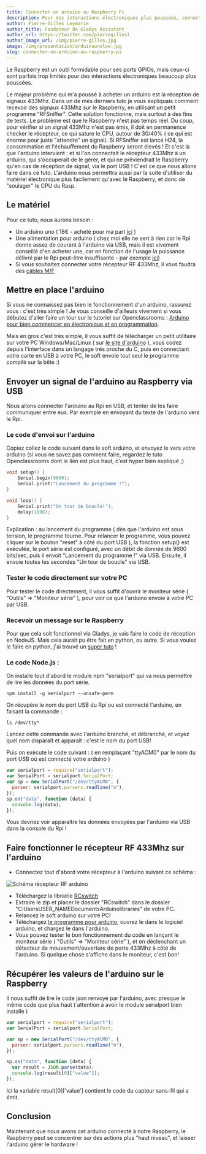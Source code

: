 ```yaml
---
title: Connecter un arduino au Raspberry Pi
description: Pour des interactions électroniques plus poussées, connectons un arduino à notre Raspberry Pi !
author: Pierre-Gilles Leymarie
author_title: Fondateur de Gladys Assistant
author_url: https://twitter.com/pierregillesl
author_image_url: /img/pierre-gilles.jpg
image: /img/presentation/arduinounolow.jpg
slug: connecter-un-arduino-au-raspberry-pi
---
```


Le Raspberry est un outil formidable pour ses ports GPIOs, mais ceux-ci sont parfois trop limités pour des interactions électroniques beaucoup plus poussées.

Le majeur problème qui m'a poussé à acheter un arduino est la réception de signaux 433Mhz. Dans un de mes derniers tuto je vous expliquais comment recevoir des signaux 433Mhz sur le Raspberry, en utilisant un petit programme "RFSniffer". Cette solution fonctionne, mais surtout à des fins de tests. Le problème est que le Raspberry n'est pas temps réel. Du coup, pour vérifier si un signal 433Mhz n'est pas émis, il doit en permanence checker le récepteur, ce qui sature le CPU, autour de 30/40% ( ce qui est énorme pour juste "attendre" un signal). Si RFSniffer est lancé H24, la consommation et l'échauffement du Raspberry seront élevés ! Et c'est là que l'arduino intervient : et si l'on connectait le récepteur 433Mhz à un arduino, qui s'occuperait de le gérer, et qui ne préviendrait le Raspberry qu'en cas de réception de signal, via le port USB ! C'est ce que nous allons faire dans ce tuto. L'arduino nous permettra aussi par la suite d'utiliser du matériel électronique plus facilement qu'avec le Raspberry, et donc de "soulager" le CPU du Rasp.

<!--truncate-->

## Le matériel

Pour ce tuto, nous aurons besoin :

- Un arduino uno ( 18€ - acheté pour ma part [ici](http://amzn.to/1Dx5l3w) )
- Une alimentation pour arduino ( chez moi elle ne sert à rien car le Rpi donne assez de courant à l'arduino via USB, mais il est vivement conseillé d'en acheter une, car en fonction de l'usage la puissance délivré par le Rpi peut-être insuffisante - par exemple [ici](http://amzn.to/1CRuOtI))
- Si vous souhaitez connecter votre récepteur RF 433Mhz, il vous faudra des [câbles M/F](http://amzn.to/1S3iQ6M)

## Mettre en place l'arduino

Si vous ne connaissez pas bien le fonctionnement d'un arduino, rassurez vous : c'est très simple ! Je vous conseille d'ailleurs vivement si vous débutez d'aller faire un tour sur le tutoriel sur Openclassrooms : [Arduino pour bien commencer en électronique et en programmation](https://openclassrooms.com/fr/courses/2778161-programmez-vos-premiers-montages-avec-arduino).

Mais en gros c'est très simple, il vous suffit de télécharger un petit utilitaire sur votre PC Windows/Mac/Linux ( sur [le site d'arduino](http://arduino.cc/en/Main/Software) ), vous codez depuis l'interface dans un langage très proche du C, puis en connectant votre carte en USB à votre PC, le soft envoie tout seul le programme compilé sur la bête :)

## Envoyer un signal de l'arduino au Raspberry via USB

Nous allons connecter l'arduino au Rpi en USB, et tenter de les faire communiquer entre eux. Par exemple en envoyant du texte de l'arduino vers le Rpi.

### Le code d'envoi sur l'arduino

Copiez collez le code suivant dans le soft arduino, et envoyez le vers votre arduino (si vous ne savez pas comment faire, regardez le tuto Openclassrooms dont le lien est plus haut, c'est hyper bien expliqué ;)

```c
void setup() {
    Serial.begin(9600);
    Serial.print("Lancement du programme !");
}

void loop() {
    Serial.print("Un tour de boucle!");
    delay(1000);
}
```

Explication : au lancement du programme ( dès que l'arduino est sous tension, le programme tourne. Pour relancer le programme, vous pouvez cliquer sur le bouton "reset" à côté du port USB ), la fonction setup() est exécutée, le port série est configuré, avec un débit de donnée de 9600 bits/sec, puis il envoit "Lancement du programme !" via USB. Ensuite, il envoie toutes les secondes "Un tour de boucle" via USB.

### Tester le code directement sur votre PC

Pour tester le code directement, il vous suffit d'ouvrir le moniteur série ( "Outils" => "Moniteur série" ), pour voir ce que l'arduino envoie à votre PC par USB.

### Recevoir un message sur le Raspberry

Pour que cela soit fonctionnel via Gladys, je vais faire le code de réception en NodeJS. Mais cela aurait pu être fait en python, ou autre. Si vous voulez le faire en python, j'ai trouvé un [super tuto](http://electroniqueamateur.blogspot.fr/2014/05/communication-par-usb-entre-raspberry.html) !

### Le code Node.js :

On installe tout d'abord le module npm "serialport" qui va nous permettre de lire les données du port série.

```
npm install -g serialport --unsafe-perm
```

On récupère le nom du port USB du Rpi ou est connecté l'arduino, en faisant la commande :

```
ls /dev/tty*
```

Lancez cette commande avec l'arduino branché, et débranché, et voyez quel nom disparaît et apparaît : c'est le nom du port USB!

Puis on exécute le code suivant : ( en remplaçant "ttyACM0" par le nom du port USB où est connecté votre arduino )

```javascript
var serialport = require("serialport");
var SerialPort = serialport.SerialPort;
var sp = new SerialPort("/dev/ttyACM0", {
  parser: serialport.parsers.readline("n"),
});
sp.on("data", function (data) {
  console.log(data);
});
```

Vous devriez voir apparaître les données envoyées par l'arduino via USB dans la console du Rpi !

## Faire fonctionner le récepteur RF 433Mhz sur l'arduino

- Connectez tout d'abord votre récepteur à l'arduino suivant ce schéma :

![Schéma récepteur RF arduino](../static/img/articles/fr/connecter-un-arduino-au-raspberry-pi/schéma-recepteur-RF-arduino.jpg)

- Téléchargez la librairie [RCswitch](https://code.google.com/p/rc-switch/downloads/list)
- Extraire le zip et placer le dossier "RCswitch" dans le dossier "C:UsersUSER_NAMEDocumentsArduinolibraries" de votre PC.
- Relancez le soft arduino sur votre PC!
- Téléchargez [le programme pour arduino](https://github.com/gladysassistant/Gladys-arduino), ouvrez le dans le logiciel arduino, et chargez le dans l'arduino.
- Vous pouvez tester le bon fonctionnement du code en lançant le moniteur série ( "Outils" => "Moniteur série" ), et en déclenchant un détecteur de mouvement/ouverture de porte 433Mhz à côté de l'arduino. Si quelque chose s'affiche dans le moniteur, c'est bon!

## Récupérer les valeurs de l'arduino sur le Raspberry

Il nous suffit de lire le code json renvoyé par l'arduino, avec presque le même code que plus haut ( attention à avoir le module serialport bien installé )

```javascript
var serialport = require("serialport");
var SerialPort = serialport.SerialPort;

var sp = new SerialPort("/dev/ttyACM0", {
  parser: serialport.parsers.readline("n"),
});

sp.on("data", function (data) {
  var result = JSON.parse(data);
  console.log(result[0]["value"]);
});
```

Ici la variable result[0]['value'] contient le code du capteur sans-fil qui a émit.

## Conclusion

Maintenant que nous avons cet arduino connecté à notre Raspberry, le Raspberry peut se concentrer sur des actions plus "haut niveau", et laisser l'arduino gérer le hardware !

